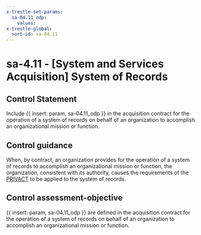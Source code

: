 ```yaml
---
x-trestle-set-params:
  sa-04.11_odp:
    values:
x-trestle-global:
  sort-id: sa-04.11
---
```


# sa-4.11 - \[System and Services Acquisition\] System of Records

## Control Statement

Include {{ insert: param, sa-04.11_odp }} in the acquisition contract for the operation of a system of records on behalf of an organization to accomplish an organizational mission or function.

## Control guidance

When, by contract, an organization provides for the operation of a system of records to accomplish an organizational mission or function, the organization, consistent with its authority, causes the requirements of the [PRIVACT](#18e71fec-c6fd-475a-925a-5d8495cf8455) to be applied to the system of records.

## Control assessment-objective

{{ insert: param, sa-04.11_odp }} are defined in the acquisition contract for the operation of a system of records on behalf of an organization to accomplish an organizational mission or function.

